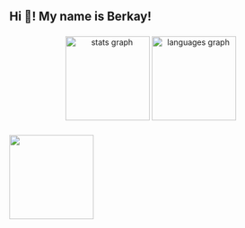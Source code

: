 <h2 align="left">Hi 👋! My name is Berkay!</h2>

###

<div align="center">
  <img src="https://github-readme-stats.vercel.app/api?username=xberkaysec&hide_title=false&hide_rank=false&show_icons=true&include_all_commits=true&count_private=true&disable_animations=false&theme=dracula&locale=en&hide_border=false" height="150" alt="stats graph"  />
  <img src="https://github-readme-stats.vercel.app/api/top-langs?username=xberkaysec&locale=en&hide_title=false&layout=compact&card_width=320&langs_count=5&theme=dracula&hide_border=false" height="150" alt="languages graph"  />
</div>

###

<img align="center" style="text-align: center;" height="150" src="https://media1.giphy.com/media/ZVik7pBtu9dNS/200w.gif?cid=6c09b952x1cdvynkolzqteyml29ejnt9g49yc97qqmhzprry&ep=v1_gifs_search&rid=200w.gif&ct=g"  />

###

